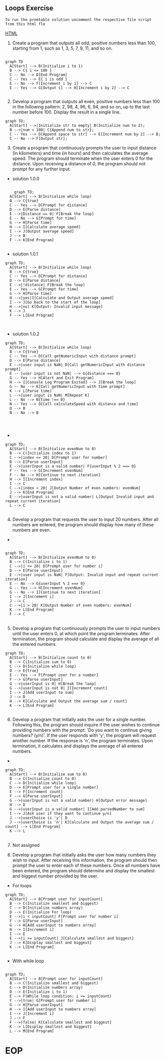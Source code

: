 ## Loops Exercise

    To run the promtable solution uncomment the respective file script from this html fle

[HTML](./loops.html)

1.  Create a program that outputs all odd, positive numbers less than 100, starting from 1, such as 1, 3, 5, 7, 9, 11, and so on.

```mermaid

graph TD
  A[Start] --> B(Initialize i to 1)
  B --> C{ i <= 100 }
  C -- No --> D[End Program]
  C -- Yes --> E{ i is odd }
  E -- No --> F[Increment i by 1] --> C
  E -- Yes --> G[Output i] --> H[Increment i by 2] --> C


```

2.  Develop a program that outputs all even, positive numbers less than 100 in the following pattern: 2, 98, 4, 96, 6, 94, and so on, up to the last number before 100. Display the result in a single line.

```mermaid
graph TD;
  A[Start] -->|Initialize str to empty| B(Initialize num to 2);
  B -->|num < 100| C{Append num to str};
  C -- Yes --> D[Append space to str] --> E[Increment num by 2] --> B;
  C -- No --> F[Output str];
```

3.  Create a program that continuously prompts the user to input distance (in kilometers) and time (in hours) and then calculates the average speed. The program should terminate when the user enters 0 for the distance. Upon receiving a distance of 0, the program should not prompt for any further input.

- solution 1.0.0

```mermaid

    graph TD;
  A[Start] --> B(Initialize while loop)
  B --> C{true}
  C -- Yes --> D[Prompt for distance]
  D --> E[Parse distance]
  E -->|Distance == 0| F[Break the loop]
  E -- No --> G[Prompt for time]
  G --> H[Parse time]
  H --> I[Calculate average speed]
  I --> J[Output average speed]
  J --> B
  F --> K[End Program]
```

##

- solution 1.0.1

```mermaid
graph TD;
  A[Start] --> B(Initialize while loop)
  B --> C{true}
  C -- Yes --> D[Prompt for distance]
  D --> E[Parse distance]
  E -->|!distance| F[Break the loop]
  E -- Yes --> G[Prompt for time]
  G --> H[Parse time]
  H -->|yes|I[Calculate and Output average speed]
  I --> J[Go back to the start of the loop]
  H -->|no| K[Output: Invalid input message]
  K --> J
  F --> L[End Program]


```

##

- solution 1.0.2

```mermaid
graph TD;
  A[Start] --> B(Initialize while loop)
  B --> C{true}
  C -- Yes --> D[Call getNumericInput with distance prompt]
  D --> E[Parse distance]
  E -->|user input is NaN| D[Call getNumericInput with distance prompt]
  E -- |user input is not NaN| --> G{distance === 0}
  G -- Yes --> H[Alert and Exit Program]
  H --> I[Console Log Program Exited] --> J[Break the loop]
  G -- No --> K[Call getNumericInput with time prompt]
  K --> L[Parse time]
  L -->|user input is NaN| M[Repeat K]
  L -- No --> N{time !== 0}
  N -- Yes --> O[Call calculateSpeed with distance and time]
  O --> B
  N -- No --> B



```

##

-

```mermaid
graph TD;
  A[Start] --> B(Initialize evenNum to 0)
  B --> C(Initialize index to 1)
  C -->|index <= 20| D[Prompt user for number]
  D --> E[Parse userInput]
  E -->|userInput is a valid number| F{userInput % 2 === 0}
  F -- Yes --> G[Increment evenNum]
  F -- No --> H[Continue to next iteration]
  H --> I[Increment index]
  I --> C
  C -->|index > 20| J[Output Number of even numbers: evenNum]
  J --> K[End Program]
  E -->|userInput is not a valid number| L[Output Invalid input and repeat current iteration]
  L --> C
```

##

4. Develop a program that requests the user to input 20 numbers. After all numbers are entered, the program should display how many of these numbers are even.

-

```mermaid

graph TD;
  A[Start] --> B(Initialize evenNum to 0)
  B --> C(Initialize i to 1)
  C -->|i <= 20| D[Prompt user for number i]
  D --> E[Parse userInput]
  E -->|user input is NaN| F[Output: Invalid input and repeat current iteration]
  E -- No --> G{userInput % 2 === 0}
  G -- Yes --> H[Increment evenNum]
  G -- No --> I[Continue to next iteration]
  I --> J[Increment i]
  J --> C
  C -->|i > 20| K[Output Number of even numbers: evenNum]
  K --> L[End Program]
  F --> C
```

##

5.  Develop a program that continuously prompts the user to input numbers until the user enters 0, at which point the program terminates. After termination, the program should calculate and display the average of all the entered numbers.

```mermaid
graph TD;
  A[Start] --> B(Initialize count to 0)
  B --> C(Initialize sum to 0)
  C --> D(Initialize while loop)
  D --> E{true}
  E -- Yes --> F[Prompt user for a number]
  F --> G[Parse userInput]
  G -->|userInput is 0| H[Break the loop]
  G -->|userInput is not 0| I[Increment count]
  I --> J[Add userInput to sum]
  J --> D
  H --> K[Calculate and Output the average sum / count]
  K --> L[End Program]
```

##

6.  Develop a program that initially asks the user for a single number. Following this, the program should inquire if the user wishes to continue providing numbers with the prompt: 'Do you want to continue giving numbers? (y/n)'. If the user responds with 'y', the program will request another number. If the response is 'n', the program terminates. Upon termination, it calculates and displays the average of all entered numbers.

-

```mermaid
graph TD;
  A[Start] --> B(Initialize sum to 0)
  B --> C(Initialize count to 0)
  C --> D(Initialize while loop)
  D --> E[Prompt user for a single number]
  E --> F[Increment count]
  F --> G[Parse userInput]
  G -->|userInput is not a valid number| H[Output error message]
  H --> D
  G -->|userInput is a valid number| I[Add parsedNumber to sum]
  I --> J[Ask user if they want to continue y/n]
  J -->|userChoice is 'y'| D
  J -->|userChoice is 'n'| K[Calculate and Output the average sum / count] --> L[End Program]
  K --> L
```

##

7.  Not assigned

8.  Develop a program that initially asks the user how many numbers they wish to input. After receiving this information, the program should then prompt the user to enter each of these numbers. Once all numbers have been entered, the program should determine and display the smallest and biggest number provided by the user.

- For loops

```mermaid
graph TD;
  A[Start] --> B[Prompt user for inputCount]
  B --> C(Initialize smallest and biggest)
  C --> D(Initialize numbers array)
  D --> E(Initialize For loop)
  E -->|i < inputCount| F[Prompt user for number i]
  F --> G[Parse userInput]
  G --> H[Add userInput to numbers array]
  H --> I[Increment i]
  I --> E
  E -->|i >= inputCount| J[Calculate smallest and biggest]
  J --> K[Display smallest and biggest]
  K --> L[End Program]
```

##

- With while loop

```mermaid

graph TD;
  A[Start] --> B[Prompt user for inputCount]
  B --> C(Initialize smallest and biggest)
  C --> D(Initialize numbers array)
  D --> E(Initialize i to 1)
  E --> F(While loop condition: i <= inputCount)
  F -->|true| G[Prompt user for number i]
  G --> H[Parse userInput]
  H --> I[Add userInput to numbers array]
  I --> J[Increment i]
  J --> F
  F -->|false| K[Calculate smallest and biggest]
  K --> L[Display smallest and biggest]
  L --> M[End Program]

```


# EOP

